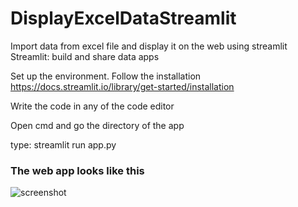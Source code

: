 # DisplayExcelDataStreamlit
Import data from excel file and display it on the web using streamlit
Streamlit: build and share data apps

Set up the environment. Follow the installation https://docs.streamlit.io/library/get-started/installation

Write the code in any of the code editor

Open cmd and go the directory of the app

type: streamlit run app.py

### The web app looks like this
![screenshot](https://user-images.githubusercontent.com/63130123/159980232-5a7e6725-3994-4ac2-ae86-e964883645e0.png)
